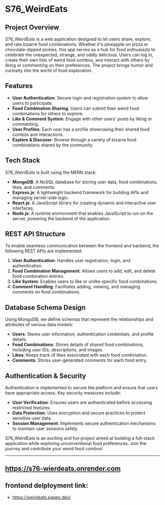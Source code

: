# S76_WeirdEats

## Project Overview
S76_WeirdEats is a web application designed to let users share, explore, and rate bizarre food combinations. Whether it's pineapple on pizza or chocolate-dipped pickles, this app serves as a hub for food enthusiasts to celebrate the unexpected, strange, and oddly delicious. Users can log in, create their own lists of weird food combos, and interact with others by liking or commenting on their preferences. The project brings humor and curiosity into the world of food exploration.

## Features
- **User Authentication**: Secure login and registration system to allow users to participate.
- **Food Combination Sharing**: Users can submit their weird food combinations for others to explore.
- **Like & Comment System**: Engage with other users' posts by liking or commenting.
- **User Profiles**: Each user has a profile showcasing their shared food combos and interactions.
- **Explore & Discover**: Browse through a variety of bizarre food combinations shared by the community.

## Tech Stack
S76_WeirdEats is built using the MERN stack:

- **MongoDB**: A NoSQL database for storing user data, food combinations, likes, and comments.
- **Express.js**: A lightweight backend framework for building APIs and managing server-side logic.
- **React.js**: A JavaScript library for creating dynamic and interactive user interfaces.
- **Node.js**: A runtime environment that enables JavaScript to run on the server, powering the backend of the application.

## REST API Structure
To enable seamless communication between the frontend and backend, the following REST APIs are implemented:

1. **User Authentication**: Handles user registration, login, and authentication.
2. **Food Combination Management**: Allows users to add, edit, and delete food combination entries.
3. **Like System**: Enables users to like or unlike specific food combinations.
4. **Comment Handling**: Facilitates adding, viewing, and managing comments on food combinations.

## Database Schema Design
Using MongoDB, we define schemas that represent the relationships and attributes of various data models:
- **Users**: Stores user information, authentication credentials, and profile details.
- **Food Combinations**: Stores details of shared food combinations, including user IDs, descriptions, and images.
- **Likes**: Keeps track of likes associated with each food combination.
- **Comments**: Stores user-generated comments for each food entry.

## Authentication & Security
Authentication is implemented to secure the platform and ensure that users have appropriate access. Key security measures include:
- **User Verification**: Ensures users are authenticated before accessing restricted features.
- **Data Protection**: Uses encryption and secure practices to protect sensitive user data.
- **Session Management**: Implements secure authentication mechanisms to maintain user sessions safely.

S76_WeirdEats is an exciting and fun project aimed at building a full-stack application while exploring unconventional food preferences. Join the journey and contribute your weird food combos!

--- 

## https://s76-wierdeats.onrender.com

## frontend delployment link:
- https://weirdeats.pages.dev/